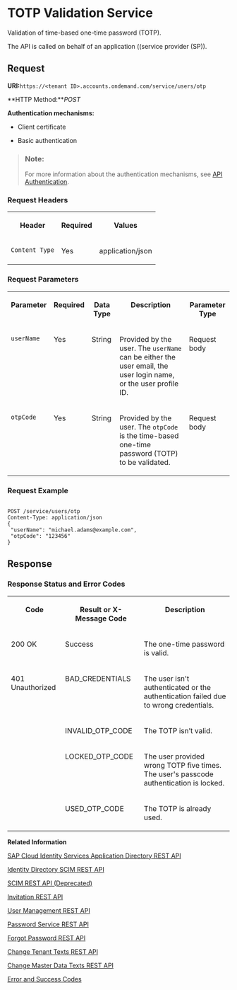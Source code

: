 <!-- loio3e4c3cfb56fa48819cfe19209fa38b1f -->

# TOTP Validation Service

Validation of time-based one-time password \(TOTP\).



The API is called on behalf of an application \(\(service provider \(SP\)\).



## Request

**URI:**`https://<tenant ID>.accounts.ondemand.com/service/users/otp`

**HTTP Method:***POST*

**Authentication mechanisms:**

-   Client certificate

-   Basic authentication


> ### Note:  
> For more information about the authentication mechanisms, see [API Authentication](../Operation-Guide/api-authentication-9d200d5.md).



### Request Headers


<table>
<tr>
<th valign="top">

Header

</th>
<th valign="top">

Required

</th>
<th valign="top">

Values

</th>
</tr>
<tr>
<td valign="top">

`Content Type`

</td>
<td valign="top">

Yes

</td>
<td valign="top">

application/json

</td>
</tr>
</table>



### Request Parameters


<table>
<tr>
<th valign="top">

Parameter

</th>
<th valign="top">

Required

</th>
<th valign="top">

Data Type

</th>
<th valign="top">

Description

</th>
<th valign="top">

Parameter Type

</th>
</tr>
<tr>
<td valign="top">

`userName`

</td>
<td valign="top">

Yes

</td>
<td valign="top">

String

</td>
<td valign="top">

Provided by the user. The `userName` can be either the user email, the user login name, or the user profile ID.

</td>
<td valign="top">

Request body

</td>
</tr>
<tr>
<td valign="top">

`otpCode`

</td>
<td valign="top">

Yes

</td>
<td valign="top">

String

</td>
<td valign="top">

Provided by the user. The `otpCode` is the time-based one-time password \(TOTP\) to be validated.

</td>
<td valign="top">

Request body

</td>
</tr>
</table>



### Request Example

```

POST /service/users/otp
Content-Type: application/json
{   
 "userName": "michael.adams@example.com",
 "otpCode": "123456"
}

```



## Response



### Response Status and Error Codes


<table>
<tr>
<th valign="top">

Code

</th>
<th valign="top">

Result or X-Message Code

</th>
<th valign="top">

Description

</th>
</tr>
<tr>
<td valign="top">

200 OK

</td>
<td valign="top">

Success

</td>
<td valign="top">

The one-time password is valid.

</td>
</tr>
<tr>
<td valign="top" rowspan="4">

401 Unauthorized

</td>
<td valign="top">

BAD\_CREDENTIALS

</td>
<td valign="top">

The user isn't authenticated or the authentication failed due to wrong credentials.

</td>
</tr>
<tr>
<td valign="top">

INVALID\_OTP\_CODE

</td>
<td valign="top">

The TOTP isn’t valid.

</td>
</tr>
<tr>
<td valign="top">

LOCKED\_OTP\_CODE

</td>
<td valign="top">

The user provided wrong TOTP five times. The user's passcode authentication is locked.

</td>
</tr>
<tr>
<td valign="top">

USED\_OTP\_CODE

</td>
<td valign="top">

The TOTP is already used.

</td>
</tr>
</table>



**Related Information**  


[SAP Cloud Identity Services Application Directory REST API](sap-cloud-identity-services-application-directory-rest-api-a8fc935.md "Manage application configurations.")

[Identity Directory SCIM REST API](identity-directory-scim-rest-api-5be5692.md "Manage users, groups and custom schemas in the cloud.")

[SCIM REST API \(Deprecated\)](scim-rest-api-deprecated-2f21568.md "This section contains information about the Identity Authentication implementation of the System for Cross-domain Identity Management (SCIM) REST API protocol.")

[Invitation REST API](invitation-rest-api-e55429f.md "The invitation service allows you to implement a request for user invitations.")

[User Management REST API](user-management-rest-api-e6bb70d.md "This REST API allows you to implement a request for user management, such as user registration, as well as SP user retrieval, deactivation and deletion.")

[Password Service REST API](password-service-rest-api-8d1016b.md "The password service is used for operations related to user passwords, such as verification of the user name and the password combination.")

[Forgot Password REST API](forgot-password-rest-api-d024fca.md "The forgot password REST API sends a reset password email.")

[Change Tenant Texts REST API](change-tenant-texts-rest-api-66ad80a.md#loio66ad80a6bbaf4fc3911232f7cc9a7de6 "The Change Tenant Texts REST API of Identity Authentication can be used to change the predefined texts and messages for end-user screens available per tenant in the Identity Authentication.")

[Change Master Data Texts REST API](change-master-data-texts-rest-api-b10fc6a.md#loiob10fc6a9a37c488a82ce7489b1fab64c "The Change Master Data Texts REST API can be used to change the predefined master data for each resource in Identity Authentication.")

[Error and Success Codes](error-and-success-codes-7f87a75.md "This section is to help developers with solutions to the REST API response codes.")

